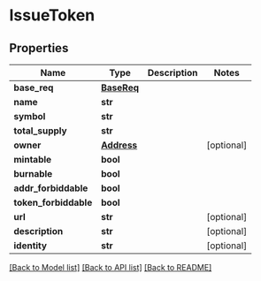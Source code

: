 # IssueToken

## Properties
Name | Type | Description | Notes
------------ | ------------- | ------------- | -------------
**base_req** | [**BaseReq**](BaseReq.md) |  | 
**name** | **str** |  | 
**symbol** | **str** |  | 
**total_supply** | **str** |  | 
**owner** | [**Address**](Address.md) |  | [optional] 
**mintable** | **bool** |  | 
**burnable** | **bool** |  | 
**addr_forbiddable** | **bool** |  | 
**token_forbiddable** | **bool** |  | 
**url** | **str** |  | [optional] 
**description** | **str** |  | [optional] 
**identity** | **str** |  | [optional] 

[[Back to Model list]](../README.md#documentation-for-models) [[Back to API list]](../README.md#documentation-for-api-endpoints) [[Back to README]](../README.md)


